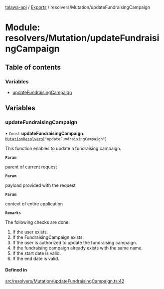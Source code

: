 [talawa-api](../README.md) / [Exports](../modules.md) / resolvers/Mutation/updateFundraisingCampaign

# Module: resolvers/Mutation/updateFundraisingCampaign

## Table of contents

### Variables

- [updateFundraisingCampaign](resolvers_Mutation_updateFundraisingCampaign.md#updatefundraisingcampaign)

## Variables

### updateFundraisingCampaign

• `Const` **updateFundraisingCampaign**: [`MutationResolvers`](types_generatedGraphQLTypes.md#mutationresolvers)[``"updateFundraisingCampaign"``]

This function enables to update a fundraising campaign.

**`Param`**

parent of current request

**`Param`**

payload provided with the request

**`Param`**

context of entire application

**`Remarks`**

The following checks are done:
1. If the user exists.
2. If the FundraisingCampaign exists.
3. If the user is authorized to update the fundraising campaign.
4. If the fundraising campaign already exists with the same name.
5. If the start date is valid.
6. If the end date is valid.

#### Defined in

[src/resolvers/Mutation/updateFundraisingCampaign.ts:42](https://github.com/PalisadoesFoundation/talawa-api/blob/9fa6a1c/src/resolvers/Mutation/updateFundraisingCampaign.ts#L42)
